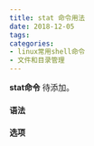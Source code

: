 ```yaml
---
title: stat 命令用法
date: 2018-12-05
tags:
categories: 
- linux常用shell命令
- 文件和目录管理
---
```

**stat命令** 待添加。
<!-- more --> 
#### **语法**


#### **选项**
